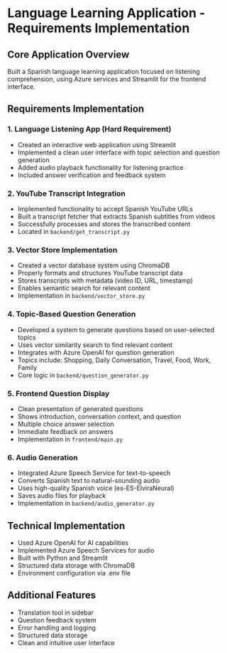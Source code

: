 # Language Learning Application - Requirements Implementation

## Core Application Overview
Built a Spanish language learning application focused on listening comprehension, using Azure services and Streamlit for the frontend interface.

## Requirements Implementation

### 1. Language Listening App (Hard Requirement)
- Created an interactive web application using Streamlit
- Implemented a clean user interface with topic selection and question generation
- Added audio playback functionality for listening practice
- Included answer verification and feedback system

### 2. YouTube Transcript Integration
- Implemented functionality to accept Spanish YouTube URLs
- Built a transcript fetcher that extracts Spanish subtitles from videos
- Successfully processes and stores the transcribed content
- Located in `backend/get_transcript.py`

### 3. Vector Store Implementation
- Created a vector database system using ChromaDB
- Properly formats and structures YouTube transcript data
- Stores transcripts with metadata (video ID, URL, timestamp)
- Enables semantic search for relevant content
- Implementation in `backend/vector_store.py`

### 4. Topic-Based Question Generation
- Developed a system to generate questions based on user-selected topics
- Uses vector similarity search to find relevant content
- Integrates with Azure OpenAI for question generation
- Topics include: Shopping, Daily Conversation, Travel, Food, Work, Family
- Core logic in `backend/question_generator.py`

### 5. Frontend Question Display
- Clean presentation of generated questions
- Shows introduction, conversation context, and question
- Multiple choice answer selection
- Immediate feedback on answers
- Implementation in `frontend/main.py`

### 6. Audio Generation
- Integrated Azure Speech Service for text-to-speech
- Converts Spanish text to natural-sounding audio
- Uses high-quality Spanish voice (es-ES-ElviraNeural)
- Saves audio files for playback
- Implementation in `backend/audio_generator.py`

## Technical Implementation
- Used Azure OpenAI for AI capabilities
- Implemented Azure Speech Services for audio
- Built with Python and Streamlit
- Structured data storage with ChromaDB
- Environment configuration via .env file

## Additional Features
- Translation tool in sidebar
- Question feedback system
- Error handling and logging
- Structured data storage
- Clean and intuitive user interface 